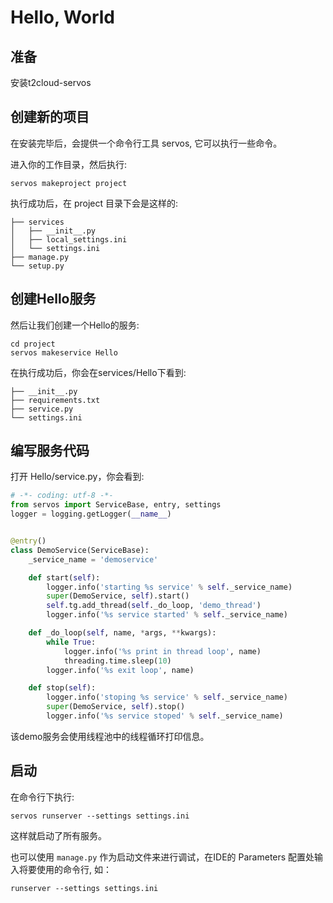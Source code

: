 # Hello, World

## 准备

安装t2cloud-servos


## 创建新的项目

在安装完毕后，会提供一个命令行工具 servos, 它可以执行一些命令。

进入你的工作目录，然后执行:


```
servos makeproject project
```

执行成功后，在 project 目录下会是这样的:


```
├── services
│   ├── __init__.py
│   ├── local_settings.ini
│   └── settings.ini
├── manage.py
└── setup.py
```


## 创建Hello服务

然后让我们创建一个Hello的服务:


```
cd project
servos makeservice Hello
```

在执行成功后，你会在services/Hello下看到:


```
├── __init__.py
├── requirements.txt
├── service.py
└── settings.ini
```


## 编写服务代码

打开 Hello/service.py，你会看到:


```python
# -*- coding: utf-8 -*-
from servos import ServiceBase, entry, settings
logger = logging.getLogger(__name__)


@entry()
class DemoService(ServiceBase):
    _service_name = 'demoservice'

    def start(self):
        logger.info('starting %s service' % self._service_name)
        super(DemoService, self).start()
        self.tg.add_thread(self._do_loop, 'demo_thread')
        logger.info('%s service started' % self._service_name)

    def _do_loop(self, name, *args, **kwargs):
        while True:
            logger.info('%s print in thread loop', name)
            threading.time.sleep(10)
        logger.info('%s exit loop', name)

    def stop(self):
        logger.info('stoping %s service' % self._service_name)
        super(DemoService, self).stop()
        logger.info('%s service stoped' % self._service_name)

```

该demo服务会使用线程池中的线程循环打印信息。



## 启动

在命令行下执行:


```
servos runserver --settings settings.ini
```

这样就启动了所有服务。

也可以使用 `manage.py` 作为启动文件来进行调试，在IDE的 Parameters 配置处输入将要使用的命令行, 如： 

```
runserver --settings settings.ini
```
